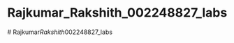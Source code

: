 # Rajkumar_Rakshith_002248827_labs
#   R a j k u m a r _ R a k s h i t h _ 0 0 2 2 4 8 8 2 7 _ l a b s  
 